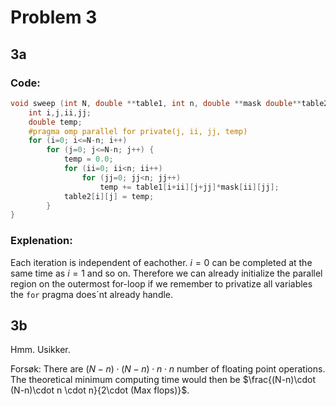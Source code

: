 # Problem 3

## 3a

### Code:
```c++
void sweep (int N, double **table1, int n, double **mask double**table2) {
    int i,j,ii,jj;
    double temp;
    #pragma omp parallel for private(j, ii, jj, temp)
    for (i=0; i<=N-n; i++)
        for (j=0; j<=N-n; j++) {
            temp = 0.0;
            for (ii=0; ii<n; ii++)
                for (jj=0; jj<n; jj++)
                    temp += table1[i+ii][j+jj]*mask[ii][jj];
            table2[i][j] = temp;
        }
}
```

### Explenation:
Each iteration is independent of eachother. $i=0$ can be completed at the same time as $i=1$ and so on. Therefore we can already initialize the parallel region on the outermost for-loop if we remember to privatize all variables the `for` pragma does´nt already handle.

## 3b
Hmm. Usikker. 

Forsøk: There are $(N-n)\cdot (N-n)\cdot n \cdot n$ number of floating point operations. The theoretical minimum computing time would then be $\frac{(N-n)\cdot (N-n)\cdot n \cdot n}{2\cdot (Max flops)}$.
